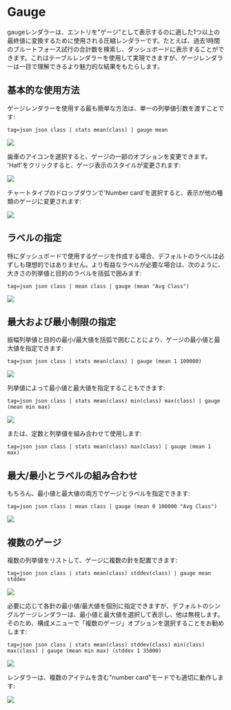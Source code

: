 # Gauge

gaugeレンダラーは、エントリを"ゲージ"として表示するのに適した1つ以上の最終値に変換するために使用される圧縮レンダラーです。たとえば、過去1時間のブルートフォース試行の合計数を検索し、ダッシュボードに表示することができます。これはテーブルレンダラーを使用して実現できますが、ゲージレンダラーは一目で理解できるより魅力的な結果をもたらします。

## 基本的な使用方法

ゲージレンダラーを使用する最も簡単な方法は、単一の列挙値引数を渡すことです:

```
tag=json json class | stats mean(class) | gauge mean
```

![](gauge1.png)

歯車のアイコンを選択すると、ゲージの一部のオプションを変更できます。 'Half'をクリックすると、ゲージ表示のスタイルが変更されます:

![](gauge2.png)

チャートタイプのドロップダウンで'Number card'を選択すると、表示が他の種類のゲージに変更されます:

![](gauge3.png)

## ラベルの指定

特にダッシュボードで使用するゲージを作成する場合、デフォルトのラベルは必ずしも理想的ではありません。より有益なラベルが必要な場合は、次のように、大きさの列挙値と目的のラベルを括弧で囲みます:

```
tag=json json class | mean class | gauge (mean "Avg Class")
```

![](gauge-label.png)

## 最大および最小制限の指定

振幅列挙値と目的の最小/最大値を括弧で囲むことにより、ゲージの最小値と最大値を指定できます:

```
tag=json json class | stats mean(class) | gauge (mean 1 100000)
```

![](gauge-minmax1.png)

列挙値によって最小値と最大値を指定することもできます:

```
tag=json json class | stats mean(class) min(class) max(class) | gauge (mean min max)
```

![](gauge-minmax2.png)

または、定数と列挙値を組み合わせて使用します:

```
tag=json json class | stats mean(class) max(class) | gauge (mean 1 max)
```

## 最大/最小とラベルの組み合わせ

もちろん、最小値と最大値の両方でゲージとラベルを指定できます:

```
tag=json json class | mean class | gauge (mean 0 100000 "Avg Class")
```

![](gauge-label2.png)

## 複数のゲージ

複数の列挙値をリストして、ゲージに複数の針を配置できます:

```
tag=json json class | stats mean(class) stddev(class) | gauge mean stddev
```

![](gauge-multi1.png)

必要に応じて各針の最小値/最大値を個別に指定できますが、デフォルトのシングルゲージレンダラーは、最小値と最大値を選択して表示し、他は無視します。そのため、構成メニューで「複数のゲージ」オプションを選択することをお勧めします:

```
tag=json json class | stats mean(class) stddev(class) min(class) max(class) | gauge (mean min max) (stddev 1 35000)
```

![](gauge-multi2.png)

レンダラーは、複数のアイテムを含む"number card"モードでも適切に動作します:

![](gauge-multi3.png)
